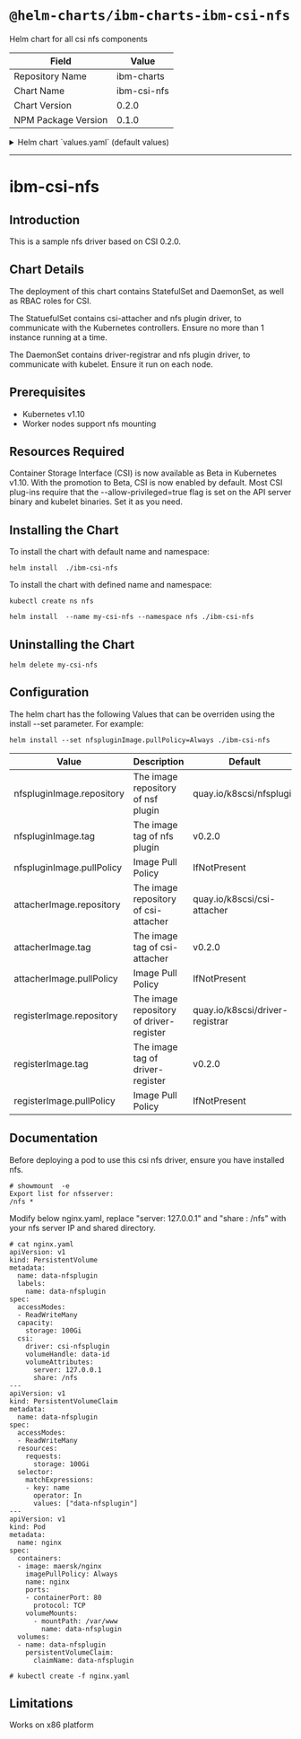 # `@helm-charts/ibm-charts-ibm-csi-nfs`

Helm chart for all csi nfs components

| Field               | Value       |
| ------------------- | ----------- |
| Repository Name     | ibm-charts  |
| Chart Name          | ibm-csi-nfs |
| Chart Version       | 0.2.0       |
| NPM Package Version | 0.1.0       |

<details>

<summary>Helm chart `values.yaml` (default values)</summary>

```yaml
# Default values for ibm-csi-nfs.
# This is a YAML-formatted file.
# Declare variables to be passed into your templates.

# image and tag of nfs-plugin
nfspluginImage:
  repository: quay.io/k8scsi/nfsplugin
  tag: v0.2.0
  pullPolicy: IfNotPresent
# image and tag of csi-attacher
attacherImage:
  repository: quay.io/k8scsi/csi-attacher
  tag: v0.2.0
  pullPolicy: IfNotPresent
# image and tag of driver-register
registerImage:
  repository: quay.io/k8scsi/driver-registrar
  tag: v0.2.0
  pullPolicy: IfNotPresent
```

</details>

---

# ibm-csi-nfs

## Introduction

This is a sample nfs driver based on CSI 0.2.0.

## Chart Details

The deployment of this chart contains StatefulSet and DaemonSet, as well as RBAC roles for CSI.

The StatuefulSet contains csi-attacher and nfs plugin driver, to communicate with the Kubernetes controllers. Ensure no more than 1 instance running at a time.

The DaemonSet contains driver-registrar and nfs plugin driver, to communicate with kubelet. Ensure it run on each node.

## Prerequisites

- Kubernetes v1.10
- Worker nodes support nfs mounting

## Resources Required

Container Storage Interface (CSI) is now available as Beta in Kubernetes v1.10. With the promotion to Beta, CSI is now enabled by default.
Most CSI plug-ins require that the --allow-privileged=true flag is set on the API server binary and kubelet binaries. Set it as you need.

## Installing the Chart

To install the chart with default name and namespace:

```
helm install  ./ibm-csi-nfs
```

To install the chart with defined name and namespace:

```
kubectl create ns nfs

helm install  --name my-csi-nfs --namespace nfs ./ibm-csi-nfs
```

## Uninstalling the Chart

```
helm delete my-csi-nfs
```

## Configuration

The helm chart has the following Values that can be overriden using the install --set parameter. For example:

```
helm install --set nfspluginImage.pullPolicy=Always ./ibm-csi-nfs
```

| Value                     | Description                             | Default                         |
| ------------------------- | --------------------------------------- | ------------------------------- |
| nfspluginImage.repository | The image repository of nsf plugin      | quay.io/k8scsi/nfsplugin        |
| nfspluginImage.tag        | The image tag of nfs plugin             | v0.2.0                          |
| nfspluginImage.pullPolicy | Image Pull Policy                       | IfNotPresent                    |
| attacherImage.repository  | The image repository of csi-attacher    | quay.io/k8scsi/csi-attacher     |
| attacherImage.tag         | The image tag of csi-attacher           | v0.2.0                          |
| attacherImage.pullPolicy  | Image Pull Policy                       | IfNotPresent                    |
| registerImage.repository  | The image repository of driver-register | quay.io/k8scsi/driver-registrar |
| registerImage.tag         | The image tag of driver-register        | v0.2.0                          |
| registerImage.pullPolicy  | Image Pull Policy                       | IfNotPresent                    |

## Documentation

Before deploying a pod to use this csi nfs driver, ensure you have installed nfs.

```
# showmount  -e
Export list for nfsserver:
/nfs *
```

Modify below nginx.yaml, replace "server: 127.0.0.1" and "share : /nfs" with your nfs server IP and shared directory.

```
# cat nginx.yaml
apiVersion: v1
kind: PersistentVolume
metadata:
  name: data-nfsplugin
  labels:
    name: data-nfsplugin
spec:
  accessModes:
  - ReadWriteMany
  capacity:
    storage: 100Gi
  csi:
    driver: csi-nfsplugin
    volumeHandle: data-id
    volumeAttributes:
      server: 127.0.0.1
      share: /nfs
---
apiVersion: v1
kind: PersistentVolumeClaim
metadata:
  name: data-nfsplugin
spec:
  accessModes:
  - ReadWriteMany
  resources:
    requests:
      storage: 100Gi
  selector:
    matchExpressions:
    - key: name
      operator: In
      values: ["data-nfsplugin"]
---
apiVersion: v1
kind: Pod
metadata:
  name: nginx
spec:
  containers:
  - image: maersk/nginx
    imagePullPolicy: Always
    name: nginx
    ports:
    - containerPort: 80
      protocol: TCP
    volumeMounts:
      - mountPath: /var/www
        name: data-nfsplugin
  volumes:
  - name: data-nfsplugin
    persistentVolumeClaim:
      claimName: data-nfsplugin

# kubectl create -f nginx.yaml
```

## Limitations

Works on x86 platform
